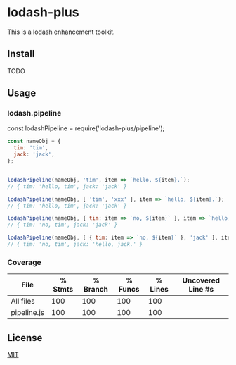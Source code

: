 # lodash-plus
This is a lodash enhancement toolkit.

## Install
TODO

## Usage
### lodash.pipeline
const lodashPipeline = require('lodash-plus/pipeline');

```javascript
const nameObj = {
  tim: 'tim',
  jack: 'jack',
};


lodashPipeline(nameObj, 'tim', item => `hello, ${item}.`);
// { tim: 'hello, tim', jack: 'jack' }

lodashPipeline(nameObj, [ 'tim', 'xxx' ], item => `hello, ${item}.`);
// { tim: 'hello, tim', jack: 'jack' }

lodashPipeline(nameObj, { tim: item => `no, ${item}` }, item => `hello, ${item}.`);
// { tim: 'no, tim', jack: 'jack' }

lodashPipeline(nameObj, [ { tim: item => `no, ${item}` }, 'jack' ], item => `hello, ${item}.`);
// { tim: 'no, tim', jack: 'hello, jack.' }
```

### Coverage
File         |  % Stmts | % Branch |  % Funcs |  % Lines | Uncovered Line #s |
-------------|----------|----------|----------|----------|-------------------|
All files    |      100 |      100 |      100 |      100 |                   |
 pipeline.js |      100 |      100 |      100 |      100 |                   |

## License
[MIT](http://opensource.org/licenses/MIT)

